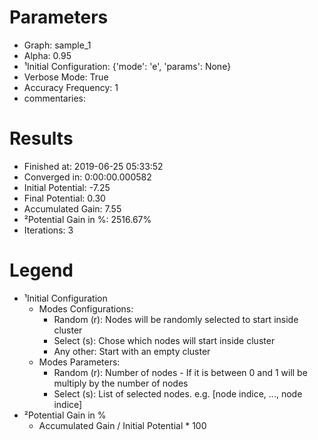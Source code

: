 # Parameters
- Graph:                  sample_1
- Alpha:                  0.95
- ¹Initial Configuration: {'mode': 'e', 'params': None}
- Verbose Mode:           True
- Accuracy Frequency:     1
- commentaries:           

# Results
- Finished at:            2019-06-25 05:33:52
- Converged in:           0:00:00.000582
- Initial Potential:      -7.25
- Final Potential:        0.30
- Accumulated Gain:       7.55
- ²Potential Gain in %:   2516.67%
- Iterations:             3

# Legend
- ¹Initial Configuration
  - Modes Configurations:
    - Random (r): Nodes will be randomly selected to start inside cluster
    - Select (s): Chose which nodes will start inside cluster
    - Any other:  Start with an empty cluster
  - Modes Parameters:
    - Random (r): Number of nodes - If it is between 0 and 1 will be multiply by the number of nodes
    - Select (s): List of selected nodes. e.g. [node indice, ..., node indice]
- ²Potential Gain in %
  - Accumulated Gain / Initial Potential * 100
